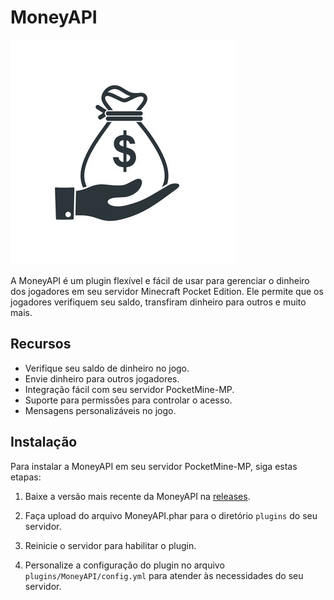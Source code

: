 # MoneyAPI

![MoneyAPI](moneyapi-logo.jpg)

A MoneyAPI é um plugin flexível e fácil de usar para gerenciar o dinheiro dos jogadores em seu servidor Minecraft Pocket Edition. Ele permite que os jogadores verifiquem seu saldo, transfiram dinheiro para outros e muito mais.

## Recursos

- Verifique seu saldo de dinheiro no jogo.
- Envie dinheiro para outros jogadores.
- Integração fácil com seu servidor PocketMine-MP.
- Suporte para permissões para controlar o acesso.
- Mensagens personalizáveis no jogo.

## Instalação

Para instalar a MoneyAPI em seu servidor PocketMine-MP, siga estas etapas:

1. Baixe a versão mais recente da MoneyAPI na [releases](https://github.com/lucasxdavii/MoneyAPI/releases).

2. Faça upload do arquivo MoneyAPI.phar para o diretório `plugins` do seu servidor.

3. Reinicie o servidor para habilitar o plugin.

4. Personalize a configuração do plugin no arquivo `plugins/MoneyAPI/config.yml` para atender às necessidades do seu servidor.

